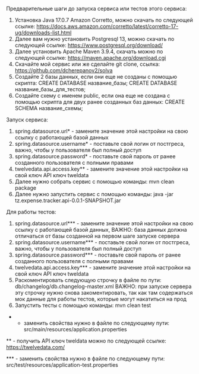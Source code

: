 Предварительные шаги до запуска сервиса или тестов этого сервиса:

1) Установка Java 17.0.7 Amazon Corretto, можно скачать по следующей ссылке: https://docs.aws.amazon.com/corretto/latest/corretto-17-ug/downloads-list.html
2) Далее вам нужно установить Postgresql 13, можно скачать по следующей ссылке: https://www.postgresql.org/download/
3) Далее установить Apache Maven 3.9.4, скачать можно по следующей ссылке: https://maven.apache.org/download.cgi
4) Скачайте мой сервис или же сделайте git clone, ссылка: https://github.com/dcherepanov2/solva
5) Создайте 2 базы данных, если они еще не созданы с помощью скрипта: CREATE DATABASE название_базы; CREATE DATABASE название_базы_для_тестов;
6) Создайте схему с именем public, если она еще не создана с помощью скрипта для двух ранее созданных баз данных: CREATE SCHEMA название_схемы;

Запуск сервиса:

1) spring.datasource.url* - замените значение этой настройки на свою ссылку с работающей базой данных
2) spring.datasource.username* - поставьте свой логин от постгреса, важно, чтобы у пользователя был полный доступ
3) spring.datasource.password* - поставьте свой пароль от ранее созданного пользователя с полными правами
4) twelvedata.api.access.key** - замените значение этой настройки на свой ключ API ключ tweldata
5) Далее нужно собрать сервис c помощью команды: mvn clean package
6) Далее нужно запустить сервис с помощью команды: java -jar tz.expense.tracker.api-0.0.1-SNAPSHOT.jar
   
Для работы тестов:

1) spring.datasource.url*** - замените значение этой настройки на свою ссылку с работающей базой данных,
   ВАЖНО: база данных должна отличаться от базы созданной на первом шаге запуске сервера 
2) spring.datasource.username*** - поставьте свой логин от постгреса, важно, чтобы у пользователя был полный доступ
3) spring.datasource.password*** - поставьте свой пароль от ранее созданного пользователя с полными правами
4) twelvedata.api.access.key*** - замените значение этой настройки на свой ключ API ключ tweldata
5) Раскоментировать следующую строчку <!--    <include file="/v.1.0/test/db.changelog-master-test.xml" relativeToChangelogFile="true"/>-->
   в файле по пути: db/changelog/db.changelog-master.xml
   ВАЖНО: при запуске сервера эту строчку нужно снова закоментировать, так как там содержаться мок данные для работы тестов, которые могут накатиться на прод
6) Запустить тесты с помощью команды:  mvn clean test    

* - заменить свойства нужно в файле по следующему пути: src/main/resources/application.properties
  
** - получить API ключ tweldata можно по следующей ссылке: https://twelvedata.com/

*** - заменить свойства нужно в файле по следующему пути: src/test/resources/application-test.properties
